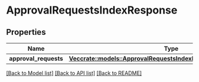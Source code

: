 # ApprovalRequestsIndexResponse

## Properties

Name | Type | Description | Notes
------------ | ------------- | ------------- | -------------
**approval_requests** | [**Vec<crate::models::ApprovalRequestsIndexResponseApprovalRequests>**](approvalRequestsIndexResponse_approval_requests.md) |  | 

[[Back to Model list]](../README.md#documentation-for-models) [[Back to API list]](../README.md#documentation-for-api-endpoints) [[Back to README]](../README.md)


